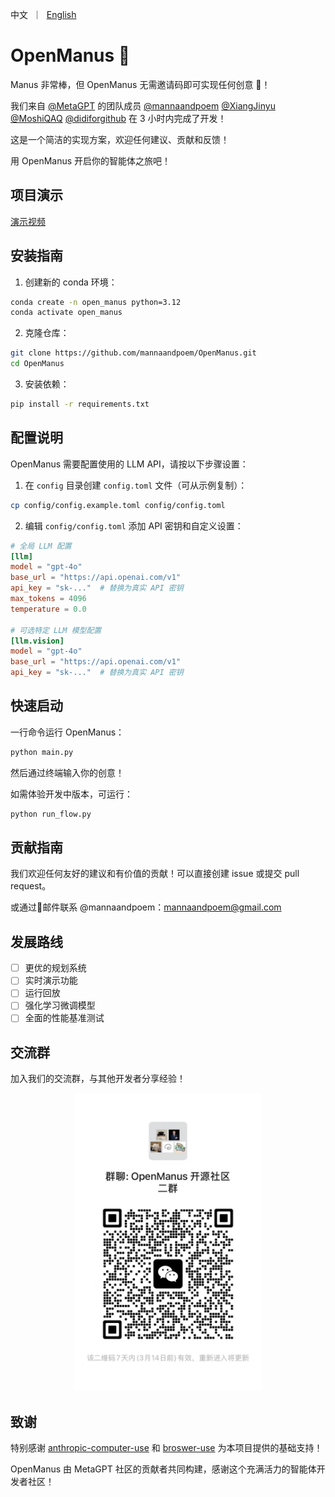 <p align="left">
    中文&nbsp ｜ &nbsp<a href="README.md">English</a>&nbsp
</p>

# OpenManus 🙋  

Manus 非常棒，但 OpenManus 无需邀请码即可实现任何创意 🛫！

我们来自 [@MetaGPT](https://github.com/geekan/MetaGPT) 的团队成员 [@mannaandpoem](https://github.com/mannaandpoem) [@XiangJinyu](https://github.com/XiangJinyu) [@MoshiQAQ](https://github.com/MoshiQAQ) [@didiforgithub](https://github.com/didiforgithub) 在 3 小时内完成了开发！

这是一个简洁的实现方案，欢迎任何建议、贡献和反馈！

用 OpenManus 开启你的智能体之旅吧！

## 项目演示  
[演示视频](https://github.com/mannaandpoem/OpenManus/blob/main/demo/seo_website.mp4)

## 安装指南

1. 创建新的 conda 环境：

```bash
conda create -n open_manus python=3.12
conda activate open_manus
```

2. 克隆仓库：

```bash
git clone https://github.com/mannaandpoem/OpenManus.git
cd OpenManus
```

3. 安装依赖：

```bash
pip install -r requirements.txt
```

## 配置说明

OpenManus 需要配置使用的 LLM API，请按以下步骤设置：

1. 在 `config` 目录创建 `config.toml` 文件（可从示例复制）：

```bash
cp config/config.example.toml config/config.toml
```

2. 编辑 `config/config.toml` 添加 API 密钥和自定义设置：

```toml
# 全局 LLM 配置
[llm]
model = "gpt-4o"
base_url = "https://api.openai.com/v1"
api_key = "sk-..."  # 替换为真实 API 密钥
max_tokens = 4096
temperature = 0.0

# 可选特定 LLM 模型配置
[llm.vision]
model = "gpt-4o"
base_url = "https://api.openai.com/v1"
api_key = "sk-..."  # 替换为真实 API 密钥
```

## 快速启动
一行命令运行 OpenManus：

```bash
python main.py
```

然后通过终端输入你的创意！

如需体验开发中版本，可运行：

```bash
python run_flow.py
```

## 贡献指南
我们欢迎任何友好的建议和有价值的贡献！可以直接创建 issue 或提交 pull request。

或通过📧邮件联系 @mannaandpoem：mannaandpoem@gmail.com

## 发展路线
- [ ] 更优的规划系统
- [ ] 实时演示功能
- [ ] 运行回放
- [ ] 强化学习微调模型
- [ ] 全面的性能基准测试

## 交流群
加入我们的交流群，与其他开发者分享经验！

<div align="center">
    <img src="assets/community_group.jpg" alt="OpenManus 交流群" width="300"/>
</div>

## 致谢

特别感谢 [anthropic-computer-use](https://github.com/anthropics/anthropic-quickstarts/tree/main/computer-use-demo) 和 [broswer-use](https://github.com/browser-use/browser-use) 为本项目提供的基础支持！

OpenManus 由 MetaGPT 社区的贡献者共同构建，感谢这个充满活力的智能体开发者社区！
